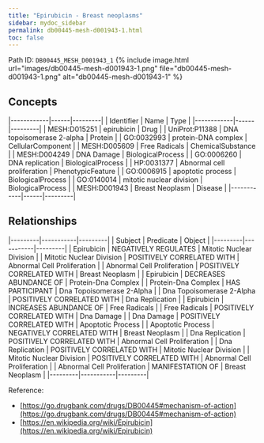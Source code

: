 ```yaml
---
title: "Epirubicin - Breast neoplasms"
sidebar: mydoc_sidebar
permalink: db00445-mesh-d001943-1.html
toc: false 
---
```



Path ID: `DB00445_MESH_D001943_1`
{% include image.html url="images/db00445-mesh-d001943-1.png" file="db00445-mesh-d001943-1.png" alt="db00445-mesh-d001943-1" %}

## Concepts

|------------|------|---------|
| Identifier | Name | Type    |
|------------|------|---------|
| MESH:D015251 | epirubicin | Drug |
| UniProt:P11388 | DNA topoisomerase 2-alpha | Protein |
| GO:0032993 | protein-DNA complex | CellularComponent |
| MESH:D005609 | Free Radicals | ChemicalSubstance |
| MESH:D004249 | DNA Damage | BiologicalProcess |
| GO:0006260 | DNA replication | BiologicalProcess |
| HP:0031377 | Abnormal cell proliferation | PhenotypicFeature |
| GO:0006915 | apoptotic process | BiologicalProcess |
| GO:0140014 | mitotic nuclear division | BiologicalProcess |
| MESH:D001943 | Breast Neoplasm | Disease |
|------------|------|---------|

## Relationships

|---------|-----------|---------|
| Subject | Predicate | Object  |
|---------|-----------|---------|
| Epirubicin | NEGATIVELY REGULATES | Mitotic Nuclear Division |
| Mitotic Nuclear Division | POSITIVELY CORRELATED WITH | Abnormal Cell Proliferation |
| Abnormal Cell Proliferation | POSITIVELY CORRELATED WITH | Breast Neoplasm |
| Epirubicin | DECREASES ABUNDANCE OF | Protein-Dna Complex |
| Protein-Dna Complex | HAS PARTICIPANT | Dna Topoisomerase 2-Alpha |
| Dna Topoisomerase 2-Alpha | POSITIVELY CORRELATED WITH | Dna Replication |
| Epirubicin | INCREASES ABUNDANCE OF | Free Radicals |
| Free Radicals | POSITIVELY CORRELATED WITH | Dna Damage |
| Dna Damage | POSITIVELY CORRELATED WITH | Apoptotic Process |
| Apoptotic Process | NEGATIVELY CORRELATED WITH | Breast Neoplasm |
| Dna Replication | POSITIVELY CORRELATED WITH | Abnormal Cell Proliferation |
| Dna Replication | POSITIVELY CORRELATED WITH | Mitotic Nuclear Division |
| Mitotic Nuclear Division | POSITIVELY CORRELATED WITH | Abnormal Cell Proliferation |
| Abnormal Cell Proliferation | MANIFESTATION OF | Breast Neoplasm |
|---------|-----------|---------|

Reference: 
  - [https://go.drugbank.com/drugs/DB00445#mechanism-of-action](https://go.drugbank.com/drugs/DB00445#mechanism-of-action)
  - [https://en.wikipedia.org/wiki/Epirubicin](https://en.wikipedia.org/wiki/Epirubicin)
